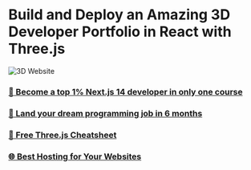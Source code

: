 # Build and Deploy an Amazing 3D Developer Portfolio in React with Three.js

![3D Website]([https://i.ibb.co/ryytGVx/Screenshot-2023-11-25-at-11-28-11-AM.png](https://github.com/burshilya2024/My_3D_portfolio/blob/main/instagram%20%40velimovichphoto-001.jpg))

### [🌟 Become a top 1% Next.js 14 developer in only one course](https://jsmastery.pro/next14)
### [🚀 Land your dream programming job in 6 months](https://jsmastery.pro/masterclass)
### [📙 Free Three.js Cheatsheet](https://resource.jsmastery.pro/threejs-cheatsheet)
### [🌐 Best Hosting for Your Websites](https://hostinger.com/javascript10)

